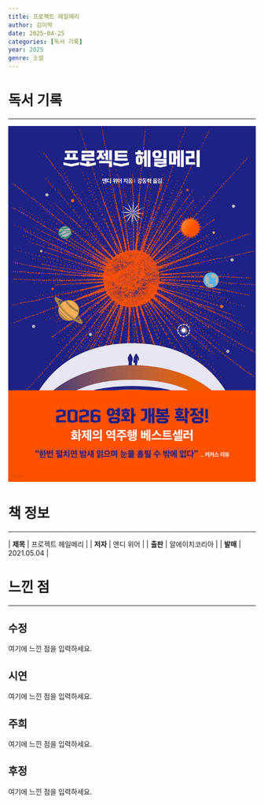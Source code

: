 ```yaml
---
title: 프로젝트 헤일메리
author: 김이박
date: 2025-04-25
categories: [독서 기록]
year: 2025
genre: 소설
---
```


# **독서 기록**
---
![책 이미지](../assets/img/cover/book-008.jpg)

# **책 정보**
---

| **제목** | 프로젝트 헤일메리 |
| **저자** | 앤디 위어 |
| **출판** | 알에이치코리아 |
| **발매** | 2021.05.04 |

# **느낀 점**
---
## **수정**
여기에 느낀 점을 입력하세요.

## **시연**
여기에 느낀 점을 입력하세요.

## **주희**
여기에 느낀 점을 입력하세요.

## **후정**
여기에 느낀 점을 입력하세요.
